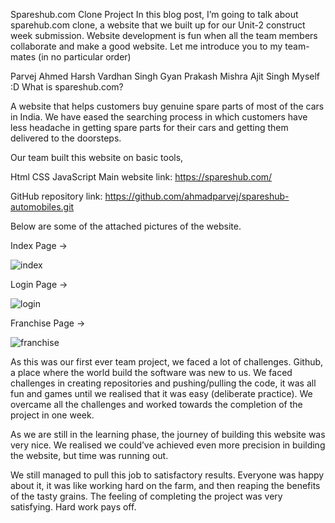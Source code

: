Spareshub.com Clone Project
In this blog post, I’m going to talk about sparehub.com clone, a website that we built up for our Unit-2 construct week submission. Website development is fun when all the team members collaborate and make a good website. Let me introduce you to my team-mates (in no particular order)

Parvej Ahmed
Harsh Vardhan Singh
Gyan Prakash Mishra
Ajit Singh
Myself :D
What is spareshub.com?

A website that helps customers buy genuine spare parts of most of the cars in India. We have eased the searching process in which customers have less headache in getting spare parts for their cars and getting them delivered to the doorsteps.

Our team built this website on basic tools,

Html
CSS
JavaScript
Main website link: https://spareshub.com/

GitHub repository link: https://github.com/ahmadparvej/spareshub-automobiles.git

Below are some of the attached pictures of the website.

Index Page →



![index](https://user-images.githubusercontent.com/79194669/170877167-668dee89-a0cf-49e2-8f9f-b77b2a12e5f3.png)


Login Page →

![login](https://user-images.githubusercontent.com/79194669/170877179-a02dc1dd-aeca-4f3f-b5b3-128b5defe195.png)

Franchise Page →

![franchise](https://user-images.githubusercontent.com/79194669/170877186-fbcd7910-32e8-4e00-b859-e35354b518d6.png)

As this was our first ever team project, we faced a lot of challenges. Github, a place where the world build the software was new to us. We faced challenges in creating repositories and pushing/pulling the code, it was all fun and games until we realised that it was easy (deliberate practice). We overcame all the challenges and worked towards the completion of the project in one week.

As we are still in the learning phase, the journey of building this website was very nice. We realised we could’ve achieved even more precision in building the website, but time was running out.

We still managed to pull this job to satisfactory results. Everyone was happy about it, it was like working hard on the farm, and then reaping the benefits of the tasty grains. The feeling of completing the project was very satisfying. Hard work pays off.
